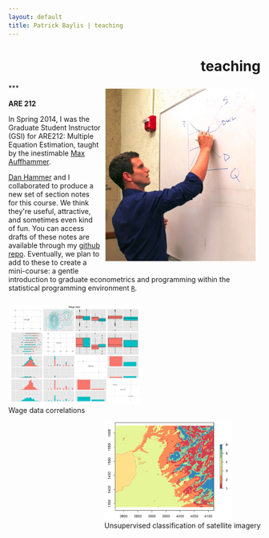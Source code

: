 ```yaml
---
layout: default
title: Patrick Baylis | teaching
---
```

<h1 align="right">teaching</h1>
***


<figure style="float:right; margin:10px 10px 10px 10px;">
<img src="images/baylis_teaching.jpg" title="Teaching" width="300" class="shadow" />
</figure> 

**ARE 212**<br>

In Spring 2014, I was the Graduate Student Instructor (GSI) for ARE212: Multiple Equation Estimation, taught by the inestimable [Max Auffhammer](http://are.berkeley.edu/~auffhammer/Maximilian_Auffhammer/Welcome.html). 

[Dan Hammer](http://www.danham.me/r/) and I collaborated to produce a new set of section notes for this course. We think they're useful, attractive, and sometimes even kind of fun. You can access drafts of these notes are available through my [github repo](http://www.github.com/pbaylis/ARE212). Eventually, we plan to add to these to create a mini-course: a gentle introduction to graduate econometrics and programming within the statistical programming environment [`R`](http://www.r-project.org/). 

<figure style="float:left; margin:10px 0px 0px 0px;">
<img src="images/teaching/are212_2.png" title="Wage data correlations" height="200" class="shadow" />
  <figcaption>Wage data correlations</figcaption>
</figure> 

<figure style="float:right; margin:10px 0px 0px 0px; ">
  <img src="images/teaching/are212_1.png" title="Unsupervised classification of satellite imagery" height="200" class="shadow" />
  <figcaption>Unsupervised classification of satellite imagery</figcaption>
</figure> 

